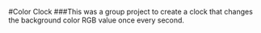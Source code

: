 #Color Clock
###This was a group project to create a clock that changes the background color RGB value once every second.